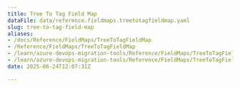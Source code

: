 ```yaml
---
title: Tree To Tag Field Map
dataFile: data/reference.fieldmaps.treetotagfieldmap.yaml
slug: tree-to-tag-field-map
aliases:
- /docs/Reference/FieldMaps/TreeToTagFieldMap
- /Reference/FieldMaps/TreeToTagFieldMap
- /learn/azure-devops-migration-tools/Reference/FieldMaps/TreeToTagFieldMap
- /learn/azure-devops-migration-tools/Reference/FieldMaps/TreeToTagFieldMap/index.md
date: 2025-06-24T12:07:31Z

---
```


